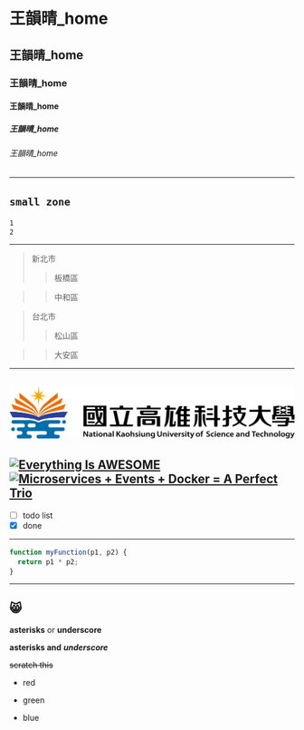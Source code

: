 # 王韻晴_home
## 王韻晴_home
### 王韻晴_home
#### 王韻晴_home
##### 王韻晴_home
###### 王韻晴_home
---
`small zone`
---
```
1
2
```
---
>新北市
>>板橋區

>>中和區

>台北市
>>松山區

>>大安區
---
![NKUST](nkust.png "NKUST")
---
[![Everything Is AWESOME](https://img.youtube.com/vi/StTqXEQ2l-Y/0.jpg)](https://www.youtube.com/watch?v=StTqXEQ2l-Y "Everything Is AWESOME")
[![Microservices + Events + Docker = A Perfect Trio](https://img.youtube.com/vi/sSm2dRarhPo/0.jpg)](https://www.youtube.com/watch?v=sSm2dRarhPo "Microservices + Events + Docker = A Perfect Trio")
---
- [ ] todo list
- [x] done
---
```js
function myFunction(p1, p2) {
  return p1 * p2;
}
```
---
:smile_cat:
---
**asterisks** or **underscore**

**asterisks and** ***underscore***

~~scratch this~~

 * red

* green

* blue

